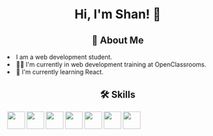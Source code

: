 <h1 align="center">Hi, I'm Shan! 👋</h1>

<h2 align="center">🚀 About Me</h2>
<li>
  I am a web development student.
</li>
<li>
  👩‍💻 I'm currently in web development training at OpenClassrooms.
</li>
<li>
  🌱 I'm currently learning React.
</li>

<h2 align="center">🛠 Skills</h2>
<p>
<img src="https://upload.wikimedia.org/wikipedia/commons/3/38/HTML5_Badge.svg" width="40px" height="40px" />
<img src="https://upload.wikimedia.org/wikipedia/commons/6/62/CSS3_logo.svg" width="40px" height="40px" />
<img src="https://upload.wikimedia.org/wikipedia/commons/thumb/9/96/Sass_Logo_Color.svg/768px-Sass_Logo_Color.svg.png?20150315202757" width="40px" height="40px" />
<img src="https://upload.wikimedia.org/wikipedia/commons/9/99/Unofficial_JavaScript_logo_2.svg" width="40px" height="40px" />
<img src="https://upload.wikimedia.org/wikipedia/commons/thumb/a/a7/React-icon.svg/768px-React-icon.svg.png?20220125121207" width="40px" height="40px" />
<img src="https://upload.wikimedia.org/wikipedia/commons/d/d9/Node.js_logo.svg" width="40px" height="40px" />
<img src="https://upload.wikimedia.org/wikipedia/commons/3/3f/Git_icon.svg" width="40px" height="40px" />
</p>


